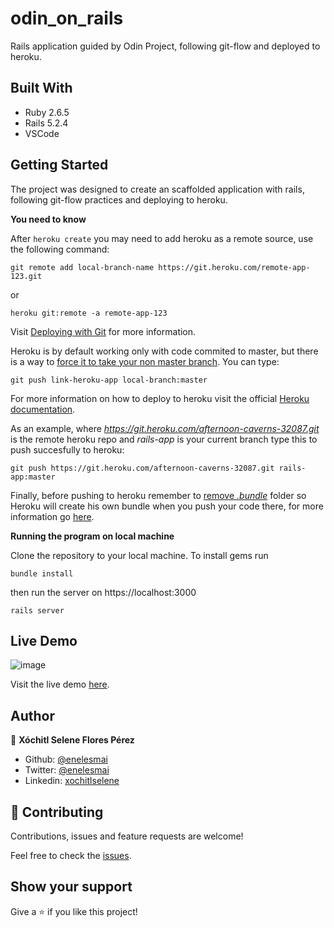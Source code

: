 # odin_on_rails

Rails application guided by Odin Project, following git-flow and deployed to heroku.


## Built With

* Ruby 2.6.5
* Rails 5.2.4
* VSCode


## Getting Started

The project was designed to create an scaffolded application with rails, following git-flow practices and deploying to heroku.

**You need to know**

After `heroku create` you may need to add heroku as a remote source, use the following command:

    git remote add local-branch-name https://git.heroku.com/remote-app-123.git
or

    heroku git:remote -a remote-app-123

Visit [Deploying with Git](https://devcenter.heroku.com/articles/git) for more information.

Heroku is by default working only with code commited to master, but there is a way to [force it to take your non master branch](https://stackoverflow.com/questions/14593538/make-heroku-run-non-master-git-branch). You can type:

    git push link-heroku-app local-branch:master

For more information on how to deploy to heroku visit the official [Heroku documentation](https://devcenter.heroku.com/articles/getting-started-with-rails4#local-workstation-setup).

As an example, where *https://git.heroku.com/afternoon-caverns-32087.git* is the remote heroku repo and *rails-app* is your current branch type this to push succesfully to heroku:

    git push https://git.heroku.com/afternoon-caverns-32087.git rails-app:master

Finally, before pushing to heroku remember to [remove *.bundle*](https://forum.theodinproject.com/t/having-an-issue-with-git-push-heroku-master/30575) folder so Heroku will create his own bundle when you push your code there, for more information go [here](https://stackoverflow.com/questions/12333224/hartls-chapter-7-when-pushing-to-heroku-pg-is-not-part-of-the-bundle-but-it).


**Running the program on local machine**

Clone the repository to your local machine.
To install gems run

    bundle install
       
then run the server on https://localhost:3000

    rails server 



## Live Demo
![image](https://user-images.githubusercontent.com/5160907/79511012-10e6b100-8004-11ea-9746-8d0a2f0837b8.png)

Visit the live demo [here](https://afternoon-caverns-32087.herokuapp.com/).


## Author

👤 **Xóchitl Selene Flores Pérez**

- Github: [@enelesmai](https://github.com/enelesmai)
- Twitter: [@enelesmai](https://twitter.com/enelesmai)
- Linkedin: [xochitlselene](https://linkedin.com/in/xochitlselene)


## 🤝 Contributing

Contributions, issues and feature requests are welcome!

Feel free to check the [issues](https://github.com/enelesmai/odin_on_rails/issues).


## Show your support

Give a ⭐️ if you like this project!

